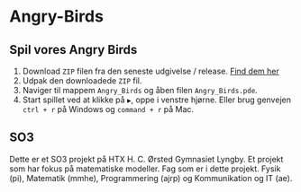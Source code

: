 # Angry-Birds

## Spil vores Angry Birds
1. Download `ZIP` filen fra den seneste udgivelse / release. [Find dem her]()
1. Udpak den downloadede `ZIP` fil.
1. Naviger til mappem `Angry_Birds` og åben filen `Angry_Birds.pde`.
1. Start spillet ved at klikke på `▶️`, oppe i venstre hjørne. Eller brug genvejen `ctrl + r` på Windows og `command + r` på Mac.

## SO3
Dette er et SO3 projekt på HTX H. C. Ørsted Gymnasiet Lyngby.
Et projekt som har fokus på matematiske modeller.
Fag som er i dette projekt. Fysik (pi), Matematik (mmhe), Programmering (ajrp) og Kommunikation og IT (ae).